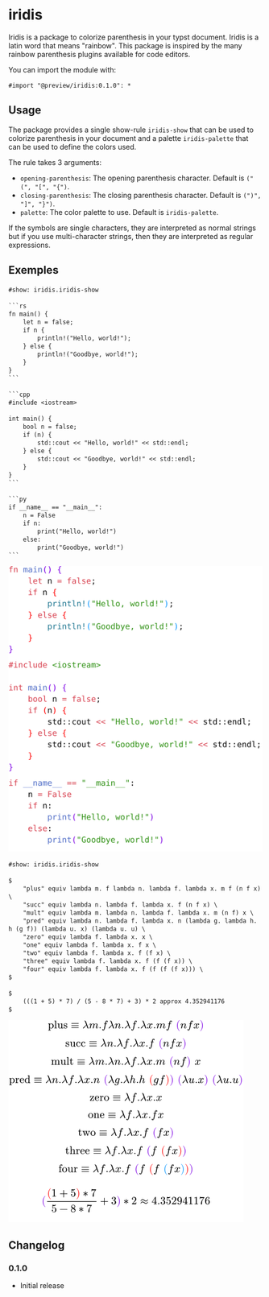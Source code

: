 # iridis

Iridis is a package to colorize parenthesis in your typst document. Iridis is a latin word that means "rainbow". This package is inspired by the many rainbow parenthesis plugins available for code editors.

<!--EXCLUDE-->
You can import the module with:
```typ
#import "@preview/iridis:0.1.0": *
```
<!--END-->

## Usage

The package provides a single show-rule `iridis-show` that can be used to colorize parenthesis in your document and a palette `iridis-palette` that can be used to define the colors used.

The rule takes 3 arguments:
- `opening-parenthesis`: The opening parenthesis character. Default is `("(", "[", "{")`.
- `closing-parenthesis`: The closing parenthesis character. Default is `(")", "]", "}")`.
- `palette`: The color palette to use. Default is `iridis-palette`.

If the symbols are single characters, they are interpreted as normal strings but if you use multi-character strings, then they are interpreted as regular expressions.

## Exemples

<!--EXAMPLE(code)-->
````typ
#show: iridis.iridis-show

```rs
fn main() {
    let n = false;
    if n {
        println!("Hello, world!");
    } else {
        println!("Goodbye, world!");
    }
}
```

```cpp
#include <iostream>

int main() {
    bool n = false;
    if (n) {
        std::cout << "Hello, world!" << std::endl;
    } else {
        std::cout << "Goodbye, world!" << std::endl;
    }
}
```

```py
if __name__ == "__main__":
    n = False
    if n:
        print("Hello, world!")
    else:
        print("Goodbye, world!")
```
````
![code](https://raw.githubusercontent.com/Robotechnic/iridis/master/images/code1.png)

<!--EXAMPLE(math)-->
````typ
#show: iridis.iridis-show

$
    "plus" equiv lambda m. f lambda n. lambda f. lambda x. m f (n f x) \
    "succ" equiv lambda n. lambda f. lambda x. f (n f x) \
    "mult" equiv lambda m. lambda n. lambda f. lambda x. m (n f) x \
    "pred" equiv lambda n. lambda f. lambda x. n (lambda g. lambda h. h (g f)) (lambda u. x) (lambda u. u) \
    "zero" equiv lambda f. lambda x. x \
    "one" equiv lambda f. lambda x. f x \
    "two" equiv lambda f. lambda x. f (f x) \
    "three" equiv lambda f. lambda x. f (f (f x)) \
    "four" equiv lambda f. lambda x. f (f (f (f x))) \
$

$
    (((1 + 5) * 7) / (5 - 8 * 7) + 3) * 2 approx 4.352941176
$
````
![math](https://raw.githubusercontent.com/Robotechnic/iridis/master/images/math1.png)

## Changelog

### 0.1.0

- Initial release
